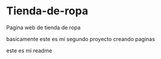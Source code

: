 # Tienda-de-ropa
Pagina web de tienda de ropa

basicamente este es mi segundo proyecto creando paginas

este es mi readme
